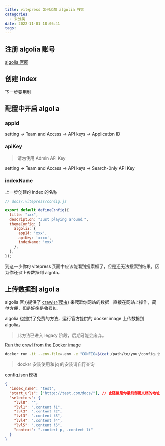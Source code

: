 ```yaml
---
title: vitepress 如何添加 algolia 搜索
categories:
  - 未分类
date: 2022-11-01 18:05:41
tags:
---
```


## 注册 algolia 账号
[algolia 官网](https://www.algolia.com/)

## 创建 index

下一步要用到

## 配置中开启 algolia

### appId 

setting -> Team and Access -> API keys -> Application ID

### apiKey

> 请勿使用 Admin API Key

setting -> Team and Access -> API keys -> Search-Only API Key

### indexName

上一步创建的 index 的名称

```js
// docs/.vitepress/config.js

export default defineConfig({
  title: "xxx",
  description: "Just playing around.",
  themeConfig: {
    algolia: {
      appId: 'xxx',
      apiKey: 'xxxx',
      indexName: 'xxx'
    },
  },
});
```

到这一步你的 vitepress 页面中应该能看到搜索框了，但是还无法搜索到结果，因为你还没上传数据到 algolia。

## 上传数据到 algolia

algolia 官方提供了 [crawler(爬虫)](https://docsearch.algolia.com/docs/manage-your-crawls/) 来爬取你网站的数据，直接在网站上操作，简单方便，但是好像是收费的。

algolia 也提供了免费的方法，运行官方提供的 docker image 上传数据到 algolia。

> 此方法已进入 legacy 阶段，后期可能会废弃。

[Run the crawl from the Docker image](https://docsearch.algolia.com/docs/legacy/run-your-own/#run-the-crawl-from-the-docker-image)

```bash
docker run -it --env-file=.env -e "CONFIG=$(cat /path/to/your/config.json | jq -r tostring)" algolia/docsearch-scraper
```
> docker 安装使用和 jq 的安装请自行查询

config.json 模板
```json
{
  "index_name": "test",
  "start_urls": ["https://test.com/docs/"], // 此链接是你最终部署文档的地址
  "selectors": {
    "lvl0": "",
    "lvl1": ".content h1",
    "lvl2": ".content h2",
    "lvl3": ".content h3",
    "lvl4": ".content h4",
    "lvl5": ".content h5",
    "content": ".content p, .content li"
  }
}

```

